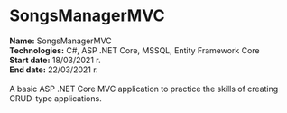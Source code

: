 # SongsManagerMVC
**Name:** SongsManagerMVC<br>
**Technologies:** C#, ASP .NET Core, MSSQL, Entity Framework Core<br>
**Start date:** 18/03/2021 r.<br>
**End date:** 22/03/2021 r.<br>
<br>
A basic ASP .NET Core MVC application to practice the skills of creating CRUD-type applications.
